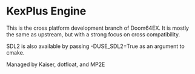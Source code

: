 # KexPlus Engine

This is the cross platform development branch of Doom64EX. It is mostly the same as upstream, but with a strong focus on cross compatibility.

SDL2 is also available by passing -DUSE_SDL2=True as an argument to cmake.

Managed by Kaiser, dotfloat, and MP2E
